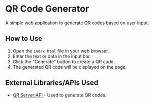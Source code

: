 # QR Code Generator

A simple web application to generate QR codes based on user input.

## How to Use

1. Open the `index.html` file in your web browser.
2. Enter the text or data in the input bar.
3. Click the "Generate" button to create a QR code.
4. The generated QR code will be displayed on the page.

## External Libraries/APIs Used

- [QR Server API](https://api.qrserver.com/) - Used to generate QR codes.


